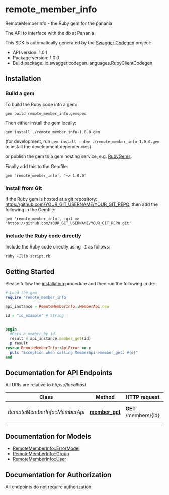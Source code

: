 # remote_member_info

RemoteMemberInfo - the Ruby gem for the panania

The API to interface with the db at Panania

This SDK is automatically generated by the [Swagger Codegen](https://github.com/swagger-api/swagger-codegen) project:

- API version: 1.0.1
- Package version: 1.0.0
- Build package: io.swagger.codegen.languages.RubyClientCodegen

## Installation

### Build a gem

To build the Ruby code into a gem:

```shell
gem build remote_member_info.gemspec
```

Then either install the gem locally:

```shell
gem install ./remote_member_info-1.0.0.gem
```
(for development, run `gem install --dev ./remote_member_info-1.0.0.gem` to install the development dependencies)

or publish the gem to a gem hosting service, e.g. [RubyGems](https://rubygems.org/).

Finally add this to the Gemfile:

    gem 'remote_member_info', '~> 1.0.0'

### Install from Git

If the Ruby gem is hosted at a git repository: https://github.com/YOUR_GIT_USERNAME/YOUR_GIT_REPO, then add the following in the Gemfile:

    gem 'remote_member_info', :git => 'https://github.com/YOUR_GIT_USERNAME/YOUR_GIT_REPO.git'

### Include the Ruby code directly

Include the Ruby code directly using `-I` as follows:

```shell
ruby -Ilib script.rb
```

## Getting Started

Please follow the [installation](#installation) procedure and then run the following code:
```ruby
# Load the gem
require 'remote_member_info'

api_instance = RemoteMemberInfo::MemberApi.new

id = "id_example" # String | 


begin
  #Gets a member by id
  result = api_instance.member_get(id)
  p result
rescue RemoteMemberInfo::ApiError => e
  puts "Exception when calling MemberApi->member_get: #{e}"
end

```

## Documentation for API Endpoints

All URIs are relative to *https://localhost*

Class | Method | HTTP request | Description
------------ | ------------- | ------------- | -------------
*RemoteMemberInfo::MemberApi* | [**member_get**](docs/MemberApi.md#member_get) | **GET** /members/{id} | Gets a member by id


## Documentation for Models

 - [RemoteMemberInfo::ErrorModel](docs/ErrorModel.md)
 - [RemoteMemberInfo::Group](docs/Group.md)
 - [RemoteMemberInfo::User](docs/User.md)


## Documentation for Authorization

 All endpoints do not require authorization.

